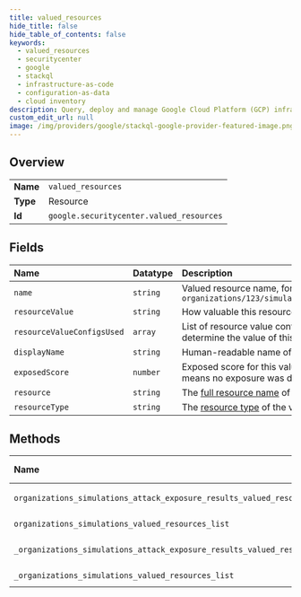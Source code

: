 ```yaml
---
title: valued_resources
hide_title: false
hide_table_of_contents: false
keywords:
  - valued_resources
  - securitycenter
  - google    
  - stackql
  - infrastructure-as-code
  - configuration-as-data
  - cloud inventory
description: Query, deploy and manage Google Cloud Platform (GCP) infrastructure and resources using SQL
custom_edit_url: null
image: /img/providers/google/stackql-google-provider-featured-image.png
---
```

  
    

## Overview
<table><tbody>
<tr><td><b>Name</b></td><td><code>valued_resources</code></td></tr>
<tr><td><b>Type</b></td><td>Resource</td></tr>
<tr><td><b>Id</b></td><td><code>google.securitycenter.valued_resources</code></td></tr>
</tbody></table>

## Fields
| Name | Datatype | Description |
|:-----|:---------|:------------|
| `name` | `string` | Valued resource name, for example, e.g.: `organizations/123/simulations/456/valuedResources/789` |
| `resourceValue` | `string` | How valuable this resource is. |
| `resourceValueConfigsUsed` | `array` | List of resource value configurations' metadata used to determine the value of this resource. Maximum of 100. |
| `displayName` | `string` | Human-readable name of the valued resource. |
| `exposedScore` | `number` | Exposed score for this valued resource. A value of 0 means no exposure was detected exposure. |
| `resource` | `string` | The [full resource name](https://cloud.google.com/apis/design/resource_names#full_resource_name) of the valued resource. |
| `resourceType` | `string` | The [resource type](https://cloud.google.com/asset-inventory/docs/supported-asset-types) of the valued resource. |
## Methods
| Name | Accessible by | Required Params |
|:-----|:--------------|:----------------|
| `organizations_simulations_attack_exposure_results_valued_resources_list` | `SELECT` | `attackExposureResultsId, organizationsId, simulationsId` |
| `organizations_simulations_valued_resources_list` | `SELECT` | `organizationsId, simulationsId` |
| `_organizations_simulations_attack_exposure_results_valued_resources_list` | `EXEC` | `attackExposureResultsId, organizationsId, simulationsId` |
| `_organizations_simulations_valued_resources_list` | `EXEC` | `organizationsId, simulationsId` |
